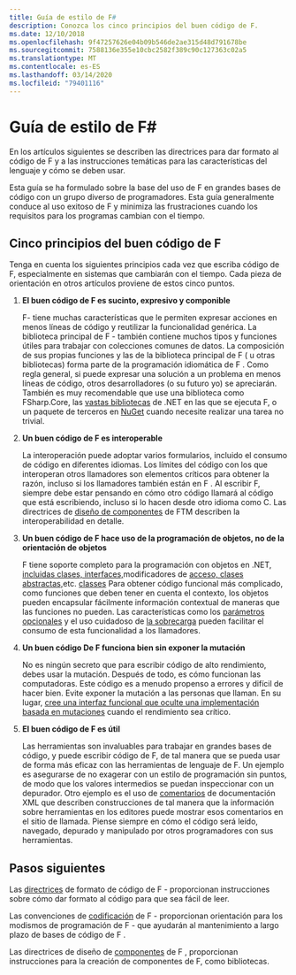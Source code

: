 ```yaml
---
title: Guía de estilo de F#
description: Conozca los cinco principios del buen código de F.
ms.date: 12/10/2018
ms.openlocfilehash: 9f47257626e04b09b546de2ae315d48d791678be
ms.sourcegitcommit: 7588136e355e10cbc2582f389c90c127363c02a5
ms.translationtype: MT
ms.contentlocale: es-ES
ms.lasthandoff: 03/14/2020
ms.locfileid: "79401116"
---
```

# <a name="f-style-guide"></a>Guía de estilo de F#

En los artículos siguientes se describen las directrices para dar formato al código de F y a las instrucciones temáticas para las características del lenguaje y cómo se deben usar.

Esta guía se ha formulado sobre la base del uso de F en grandes bases de código con un grupo diverso de programadores. Esta guía generalmente conduce al uso exitoso de F y minimiza las frustraciones cuando los requisitos para los programas cambian con el tiempo.

## <a name="five-principles-of-good-f-code"></a>Cinco principios del buen código de F

Tenga en cuenta los siguientes principios cada vez que escriba código de F, especialmente en sistemas que cambiarán con el tiempo. Cada pieza de orientación en otros artículos proviene de estos cinco puntos.

1. **El buen código de F es sucinto, expresivo y componible**

    F- tiene muchas características que le permiten expresar acciones en menos líneas de código y reutilizar la funcionalidad genérica. La biblioteca principal de F - también contiene muchos tipos y funciones útiles para trabajar con colecciones comunes de datos. La composición de sus propias funciones y las de la biblioteca principal de F ( u otras bibliotecas) forma parte de la programación idiomática de F . Como regla general, si puede expresar una solución a un problema en menos líneas de código, otros desarrolladores (o su futuro yo) se apreciarán. También es muy recomendable que use una biblioteca como FSharp.Core, las [vastas bibliotecas](../../../api/index.md) de .NET en las que se ejecuta F, o un paquete de terceros en [NuGet](https://www.nuget.org/) cuando necesite realizar una tarea no trivial.

2. **Un buen código de F es interoperable**

    La interoperación puede adoptar varios formularios, incluido el consumo de código en diferentes idiomas. Los límites del código con los que interoperan otros llamadores son elementos críticos para obtener la razón, incluso si los llamadores también están en F . Al escribir F, siempre debe estar pensando en cómo otro código llamará al código que está escribiendo, incluso si lo hacen desde otro idioma como C. Las directrices de [diseño de componentes](component-design-guidelines.md) de FTM describen la interoperabilidad en detalle.

3. **Un buen código de F hace uso de la programación de objetos, no de la orientación de objetos**

    F tiene soporte completo para la programación con objetos en .NET, [incluidas clases, interfaces,](../language-reference/interfaces.md)modificadores de [acceso, clases](../language-reference/access-control.md) [abstractas,](../language-reference/abstract-classes.md)etc. [classes](../language-reference/classes.md) Para obtener código funcional más complicado, como funciones que deben tener en cuenta el contexto, los objetos pueden encapsular fácilmente información contextual de maneras que las funciones no pueden. Las características como los [parámetros opcionales](../language-reference/members/methods.md#optional-arguments) y el uso cuidadoso de [la sobrecarga](../language-reference/members/methods.md#overloaded-methods) pueden facilitar el consumo de esta funcionalidad a los llamadores.

4. **Un buen código De F funciona bien sin exponer la mutación**

    No es ningún secreto que para escribir código de alto rendimiento, debes usar la mutación. Después de todo, es cómo funcionan las computadoras. Este código es a menudo propenso a errores y difícil de hacer bien. Evite exponer la mutación a las personas que llaman. En su lugar, [cree una interfaz funcional que oculte una implementación basada en mutaciones](conventions.md#performance) cuando el rendimiento sea crítico.

5. **El buen código de F es útil**

    Las herramientas son invaluables para trabajar en grandes bases de código, y puede escribir código de F, de tal manera que se pueda usar de forma más eficaz con las herramientas de lenguaje de F. Un ejemplo es asegurarse de no exagerar con un estilo de programación sin puntos, de modo que los valores intermedios se puedan inspeccionar con un depurador. Otro ejemplo es el uso de [comentarios](../language-reference/xml-documentation.md) de documentación XML que describen construcciones de tal manera que la información sobre herramientas en los editores puede mostrar esos comentarios en el sitio de llamada. Piense siempre en cómo el código será leído, navegado, depurado y manipulado por otros programadores con sus herramientas.

## <a name="next-steps"></a>Pasos siguientes

Las [directrices](formatting.md) de formato de código de F - proporcionan instrucciones sobre cómo dar formato al código para que sea fácil de leer.

Las convenciones de [codificación](conventions.md) de F - proporcionan orientación para los modismos de programación de F - que ayudarán al mantenimiento a largo plazo de bases de código de F .

Las directrices de diseño de [componentes](component-design-guidelines.md) de F , proporcionan instrucciones para la creación de componentes de F, como bibliotecas.
